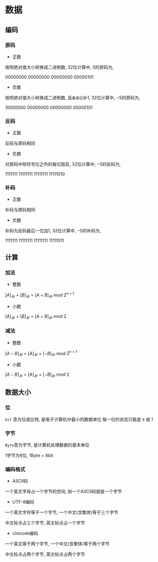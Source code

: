 <!--
 * @Description: 
 * @Version: 1.0
 * @Author: DaLao
 * @Email: dalao@xxx.com
 * @Date: 2021-12-15 21:10:23
 * @LastEditors: Li Yuanhao
 * @LastEditTime: 2023-04-05 02:21:51
-->


# 数据


## 编码


### 原码


- 正数

按照绝对值大小转换成二进制数, $32$位计算中, $5$的原码为, 

$00000000$ $00000000$ $00000000$ $00000101$


- 负数

按照绝对值大小转换成二进制数, 且`最高位`补$1$, $32$位计算中, $-5$的原码为, 

$10000000$ $00000000$ $00000000$ $00000101$



### 反码


- 正数

反码与原码相同


- 负数

对原码中除符号位之外的每位取反, $32$位计算中, $-5$的反码为, 

$1111111$ $11111111$ $11111111$ $11111010$



### 补码


- 正数

补码与原码相同


- 负数

补码为反码最后一位加1, $32$位计算中, $-5$的补码为, 

$1111111$ $11111111$ $11111111$ $11111011$



## 计算


### 加法


- 整数

[$A$]$_补$ $+$ [$B$]$_补$ $=$ [$A+B$]$_补$ $mod$ $2^{n+1}$ 


- 小数

[$A$]$_补$ $+$ [$B$]$_补$ $=$ [$A+B$]$_补$ $mod$ $2$



### 减法


- 整数

[$A-B$]$_补$ $=$ [$A$]$_补$ $+$ [$-B$]$_补$ $mod$ $2^{n+1}$


- 小数

[$A-B$]$_补$ $=$ [$A$]$_补$ $+$ [$-B$]$_补$ $mod$ $2$



## 数据大小


### 位


`bit` 意为位或比特, 是电子计算机中最小的数据单位
每一位的状态只能是 `0` 或 $1$


### 字节


`Byte`意为字节, 是计算机处理数据的基本单位

1字节为8位, 1Byte = 8bit


### 编码格式


- ASCII码

一个英文字母占一个字节的空间, 如一个ASCII码就是一个字节


- UTF-8编码

一个英文字符等于一个字节, 一个中文(含繁体)等于三个字节

中文标点占三个字节, 英文标点占一个字节


- Unicode编码

一个英文等于两个字节, 一个中文(含繁体)等于两个字节

中文标点占两个字节, 英文标点占两个字节